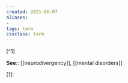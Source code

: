 ```yaml
---
created: 2021-06-07
aliases:
- 
tags: term
cssclass: term
---
```


 [^1]

**See**:: [[neurodivergency]], [[mental disorders]]

[1]:

